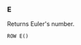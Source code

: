 <!--
This is generated by ESQL's AbstractFunctionTestCase. Do no edit it. See ../README.md for how to regenerate it.
-->

### E
Returns Euler's number.

```
ROW E()
```
